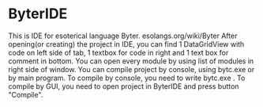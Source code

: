 # ByterIDE
This is IDE for esoterical language Byter. esolangs.org/wiki/Byter After opening(or creating) the project in IDE, you can find 1 DataGridView with code on left side of tab, 1 textbox for code in right and 1 text box for comment in bottom. You can open every module by using list of modules in right side of window. You can compile project by console, using bytc.exe or by main program. To compile by console, you need to write bytc.exe . To compile by GUI, you need to open project in ByterIDE and press button "Compile".
